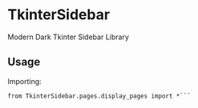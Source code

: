 # TkinterSidebar
 Modern Dark Tkinter Sidebar Library
## Usage
 Importing:
 ```from TkinterSidebar.sidebar import *
 from TkinterSidebar.pages.display_pages import *```
